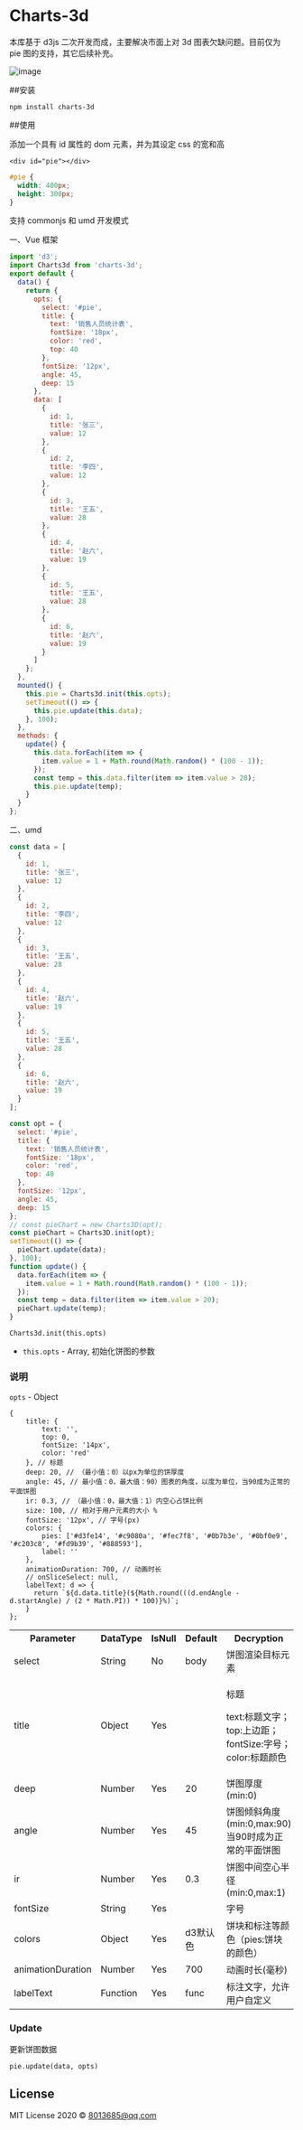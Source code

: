 # Charts-3d

本库基于 d3js 二次开发而成，主要解决市面上对 3d 图表欠缺问题。目前仅为 pie 图的支持，其它后续补充。

![image][1]

[1]: ./example/pie3d.png

##安装

`npm install charts-3d`

##使用

添加一个具有 id 属性的 dom 元素，并为其设定 css 的宽和高

`<div id="pie"></div>`

```css
#pie {
  width: 400px;
  height: 300px;
}
```

支持 commonjs 和 umd 开发模式

一、Vue 框架

```js
import 'd3';
import Charts3d from 'charts-3d';
export default {
  data() {
    return {
      opts: {
        select: '#pie',
        title: {
          text: '销售人员统计表',
          fontSize: '18px',
          color: 'red',
          top: 40
        },
        fontSize: '12px',
        angle: 45,
        deep: 15
      },
      data: [
        {
          id: 1,
          title: '张三',
          value: 12
        },
        {
          id: 2,
          title: '李四',
          value: 12
        },
        {
          id: 3,
          title: '王五',
          value: 28
        },
        {
          id: 4,
          title: '赵六',
          value: 19
        },
        {
          id: 5,
          title: '王五',
          value: 28
        },
        {
          id: 6,
          title: '赵六',
          value: 19
        }
      ]
    };
  },
  mounted() {
    this.pie = Charts3d.init(this.opts);
    setTimeout(() => {
      this.pie.update(this.data);
    }, 100);
  },
  methods: {
    update() {
      this.data.forEach(item => {
        item.value = 1 + Math.round(Math.random() * (100 - 1));
      });
      const temp = this.data.filter(item => item.value > 20);
      this.pie.update(temp);
    }
  }
};
```

二、umd

```javascript
const data = [
  {
    id: 1,
    title: '张三',
    value: 12
  },
  {
    id: 2,
    title: '李四',
    value: 12
  },
  {
    id: 3,
    title: '王五',
    value: 28
  },
  {
    id: 4,
    title: '赵六',
    value: 19
  },
  {
    id: 5,
    title: '王五',
    value: 28
  },
  {
    id: 6,
    title: '赵六',
    value: 19
  }
];

const opt = {
  select: '#pie',
  title: {
    text: '销售人员统计表',
    fontSize: '18px',
    color: 'red',
    top: 40
  },
  fontSize: '12px',
  angle: 45,
  deep: 15
};
// const pieChart = new Charts3D(opt);
const pieChart = Charts3D.init(opt);
setTimeout(() => {
  pieChart.update(data);
}, 100);
function update() {
  data.forEach(item => {
    item.value = 1 + Math.round(Math.random() * (100 - 1));
  });
  const temp = data.filter(item => item.value > 20);
  pieChart.update(temp);
}
```

`Charts3d.init(this.opts)`

- `this.opts` - Array, 初始化饼图的参数

### 说明

`opts` - Object

```
{
    title: {
        text: '',
        top: 0,
        fontSize: '14px',
        color: 'red'
    }, // 标题
    deep: 20, // （最小值：0）以px为单位的饼厚度
    angle: 45, // 最小值：0，最大值：90）图表的角度，以度为单位，当90成为正常的平面饼图
    ir: 0.3, // （最小值：0，最大值：1）内空心占饼比例
    size: 100, // 相对于用户元素的大小 %
    fontSize: '12px', // 字号(px)
    colors: {
        pies: ['#d3fe14', '#c9080a', '#fec7f8', '#0b7b3e', '#0bf0e9', '#c203c8', '#fd9b39', '#888593'],
        label: ''
    },
    animationDuration: 700, // 动画时长
    // onSliceSelect: null,
    labelText: d => {
      return `${d.data.title}(${Math.round(((d.endAngle - d.startAngle) / (2 * Math.PI)) * 100)}%)`;
    }
};
```

<table>
    <tbody>
        <tr>
            <th>Parameter</th>
            <th>DataType</th>
            <th>IsNull</th>
            <th>Default</th>
            <th>Decryption</th>
        </tr>
        <tr>
            <td>select</td>
            <td>String</td>
            <td>No</td>
            <td>body</td>
            <td>饼图渲染目标元素</td>
        </tr>
        <tr>
            <td>title</td>
            <td>Object</td>
            <td>Yes</td>
            <td></td>
            <td>
                <p>标题</p>
                <p>text:标题文字；top:上边距；fontSize:字号；color:标题颜色</p>
            </td>
        </tr>
        <tr>
            <td>deep</td>
            <td>Number</td>
            <td>Yes</td>
            <td>20</td>
            <td>饼图厚度(min:0)</td>
        </tr>
        <tr>
            <td>angle</td>
            <td>Number</td>
            <td>Yes</td>
            <td>45</td>
            <td>饼图倾斜角度(min:0,max:90)当90时成为正常的平面饼图</td>
        </tr>
        <tr>
            <td>ir</td>
            <td>Number</td>
            <td>Yes</td>
            <td>0.3</td>
            <td>饼图中间空心半径(min:0,max:1)</td>
        </tr>
        <tr>
            <td>fontSize</td>
            <td>String</td>
            <td>Yes</td>
            <td></td>
            <td>字号</td>
        </tr>
        <tr>
            <td>colors</td>
            <td>Object</td>
            <td>Yes</td>
            <td>d3默认色</td>
            <td>饼块和标注等颜色（pies:饼块的颜色）</td>
        </tr>
        <tr>
            <td>animationDuration</td>
            <td>Number</td>
            <td>Yes</td>
            <td>700</td>
            <td>动画时长(毫秒)</td>
        </tr>     
        <tr>
            <td>labelText</td>
            <td>Function</td>
            <td>Yes</td>
            <td>func</td>
            <td>标注文字，允许用户自定义</td>
        </tr>         
    </tbody>
</table>

### Update

更新饼图数据

`pie.update(data, opts)`

## License

MIT License 2020 © 8013685@qq.com
